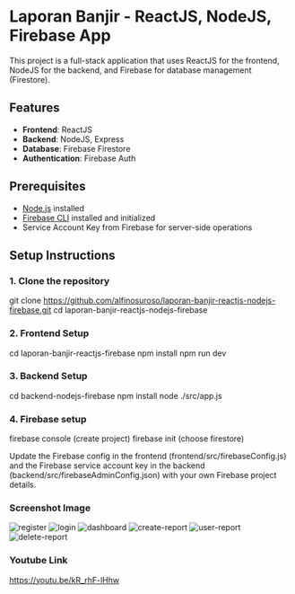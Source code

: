 # Laporan Banjir - ReactJS, NodeJS, Firebase App

This project is a full-stack application that uses ReactJS for the frontend, NodeJS for the backend, and Firebase for database management (Firestore).

## Features

- **Frontend**: ReactJS
- **Backend**: NodeJS, Express
- **Database**: Firebase Firestore
- **Authentication**: Firebase Auth

## Prerequisites

- [Node.js](https://nodejs.org/) installed
- [Firebase CLI](https://firebase.google.com/docs/cli) installed and initialized
- Service Account Key from Firebase for server-side operations

## Setup Instructions

### 1. Clone the repository

git clone https://github.com/alfinosuroso/laporan-banjir-reactjs-nodejs-firebase.git
cd laporan-banjir-reactjs-nodejs-firebase

### 2. Frontend Setup

cd laporan-banjir-reactjs-firebase
npm install
npm run dev

### 3. Backend Setup
cd backend-nodejs-firebase
npm install
node ./src/app.js

### 4. Firebase setup
firebase console (create project)
firebase init (choose firestore)

Update the Firebase config in the frontend (frontend/src/firebaseConfig.js) and the Firebase service account key in the backend (backend/src/firebaseAdminConfig.json) with your own Firebase project details.

### Screenshot Image
![register](https://github.com/user-attachments/assets/52b171d8-6ccc-4a56-a2cb-c53a186b48cd)
![login](https://github.com/user-attachments/assets/b06c3478-9e2b-41b0-bf64-e8c312d2343c)
![dashboard](https://github.com/user-attachments/assets/ca616774-a357-482d-8648-ef16f0f0dd15)
![create-report](https://github.com/user-attachments/assets/1d3c0a6b-901a-4a36-a4b9-b59a242a9589)
![user-report](https://github.com/user-attachments/assets/00c229d4-7655-4ebe-9ef4-dc6d36759924)
![delete-report](https://github.com/user-attachments/assets/803a9b63-b4f0-4776-a9df-700aef204c2a)

### Youtube Link
https://youtu.be/kR_rhF-lHhw


